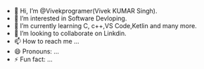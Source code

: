 - 👋 Hi, I’m @Vivekprogramer(Vivek KUMAR Singh).
- 👀 I’m interested in Software Devloping. 
- 🌱 I’m currently learning C, c++,VS Code,Ketlin and many more.
- 💞️ I’m looking to collaborate on Linkdin.
- 📫 How to reach me ...
- 😄 Pronouns: ...
- ⚡ Fun fact: ...
